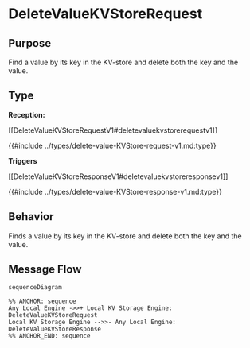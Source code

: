 <div class="message">

# DeleteValueKVStoreRequest

## Purpose

<!-- --8<-- [start:purpose] -->
Find a value by its key in the KV-store and delete both the key and the value.

<!-- --8<-- [end:purpose] -->

## Type

<!-- --8<-- [start:type] -->
**Reception:**

[[DeleteValueKVStoreRequestV1#deletevaluekvstorerequestv1]]

{{#include ../types/delete-value-KVStore-request-v1.md:type}}


**Triggers**


[[DeleteValueKVStoreResponseV1#deletevaluekvstoreresponsev1]]

{{#include ../types/delete-value-KVStore-response-v1.md:type}}



<!-- --8<-- [end:type] -->

## Behavior

<!-- --8<-- [start:behavior] -->
Finds a value by its key in the KV-store and delete both the key and the value.

<!-- --8<-- [end:behavior] -->


## Message Flow

<!-- --8<-- [start:messages] -->
```mermaid
sequenceDiagram

%% ANCHOR: sequence
Any Local Engine ->>+ Local KV Storage Engine: DeleteValueKVStoreRequest
Local KV Storage Engine -->>- Any Local Engine: DeleteValueKVStoreResponse
%% ANCHOR_END: sequence
```

<!-- --8<-- [end:messages] -->

</div>